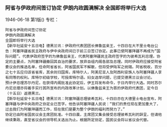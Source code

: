 ### 阿省与伊政府间签订协定  伊朗内政圆满解决  全国即将举行大选

1946-06-18
第1版()
专栏：

    阿省与伊政府间签订协定
    伊朗内政圆满解决
    全国即将举行大选
    【新华社延安十五日电】德黑兰讯：伊政府代表团团长佛鲁兹亲王，十四日在大不里士电台公告：阿塞拜疆省民主政府与伊中央政府间已于前三日签订协定。此事已使阿塞拜疆不再成为“国际问题”。代表伊政府签字的为佛鲁兹亲王，代表阿塞拜疆民主政府签字的为彼希瓦利总理。协定的主要点，为阿塞拜疆撤回其自治的要求，放弃自组内阁各部及总理。同时伊政府应接受阿省委议会的推选名单，任命阿省省长，阿省国民军不解散，但将受伊陆军之统辖。阿省税收，百分之七十五应归该省省库，其余则归国库。库特尔人，阿美尼亚人及阿西利安族人与阿塞拜疆人享有同等的权利。库特尔初级学校，可授库特尔语。妇女选举问题，已提交德黑兰议会讨论。
    预计伊总理苏尔丹尼，在获得内阁批准此协定后，伊王将发布命令，于日内举行大选。同时苏尔丹尼总理亦将着手实行其所宣布的内政改革计划。以佛鲁兹亲王为首的伊政府代表团，定今日（十五日）返德黑兰。
    【斯华社延安十五日电】德黑兰讯：阿塞拜疆总理彼希瓦利，十四日亦在大德里士电台宣布，阿塞拜疆与伊中央政府之协定业已签字。他告诉阿塞拜疆人民说：“我们的责任现在更加重大了，过去我们为阿塞拜疆而工作，现在我们是要为整个伊朗的福利而努力了。”
    协定已由阿省国民议会主席团批准。十四日晨，主席团又集会接受总理彼希瓦利的辞呈，但请他继续秉政，直至省议会的领导机关选出为止。根据所定协定，国民议会将以省议会代替。
